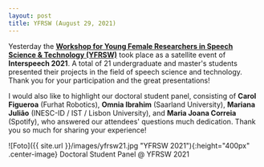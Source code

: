 ```yaml
---
layout: post
title: YFRSW (August 29, 2021)
---
```


Yesterday the <strong><a href="https://sites.google.com/view/yfrsw-2021/home" target="_blank" rel="noopener">Workshop for Young Female Researchers in Speech Science & Technology (YFRSW)</a></strong> took place as a satellite event of <strong>Interspeech 2021</strong>. A total of 21 undergraduate and master's students presented their projects in the field of speech science and technology. 
Thank you for your participation and the great presentations!

I would also like to highlight our doctoral student panel, consisting of <strong>Carol Figueroa</strong> (Furhat Robotics), <strong>Omnia Ibrahim</strong> (Saarland University), <strong>Mariana Julião</strong> (INESC-ID / IST / Lisbon University), and <strong>Maria Joana Correia</strong> (Spotify), who answered our attendees' questions much dedication.
Thank you so much for sharing your experience!

![Foto]({{ site.url }}/images/yfrsw21.jpg "YFRSW 2021"){:height="400px" .center-image}
Doctoral Student Panel @ YFRSW 2021
